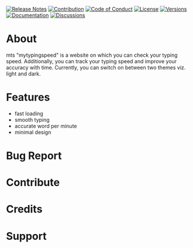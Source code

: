 [![Release Notes](https://img.shields.io/badge/releases-view-blue)](https://github.com/altrat/mytypingspeed)
[![Contribution](https://img.shields.io/badge/contribute-welcome-green)](https://github.com/altrat/mytypingspeed)
[![Code of Conduct](https://img.shields.io/badge/code%20of%20conduct-view-white)](https://github.com/altrat/mytypingspeed)
[![License](https://img.shields.io/badge/license-mit-red)](https://github.com/altrat/mytypingspeed)
[![Versions](https://img.shields.io/badge/versions-1.4.0-orange)](https://github.com/altrat/mytypingspeed)
[![Documentation](https://img.shields.io/badge/documentation-view-violet)](https://github.com/altrat/mytypingspeed)
[![Discussions](https://img.shields.io/badge/discussions-view-yellow)](https://github.com/altrat/mytypingspeed)
# About
mts "mytypingspeed" is a website on which you can check your typing speed. Additionally, you can track your typing speed and improve your accuracy with time. Currently, you can switch on between two themes viz. light and dark. 

# Features
- fast loading
- smooth typing
- accurate word per minute
- minimal design

# Bug Report
# Contribute
# Credits
# Support
